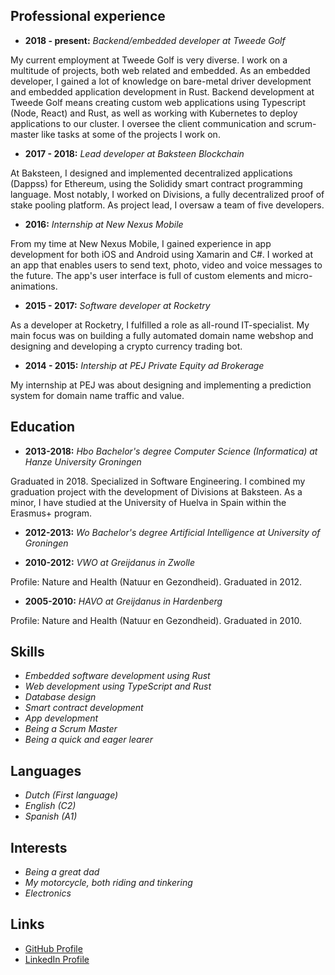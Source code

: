 ## Professional experience

 - **2018 - present:** *Backend/embedded developer at Tweede Golf*
 
 My current employment at Tweede Golf is very diverse. I work on a multitude of projects, both web related and embedded. As an embedded developer, I gained a lot of knowledge on bare-metal driver development and embedded application development in Rust. Backend development at Tweede Golf means creating custom web applications using Typescript (Node, React) and Rust, as well as working with Kubernetes to deploy applications to our cluster. I oversee the client communication and scrum-master like tasks at some of the projects I work on.

 - **2017 - 2018:** *Lead developer at Baksteen Blockchain*
 
 At Baksteen, I designed and implemented decentralized applications (Dappss) for Ethereum, using the Solididy smart contract programming language. Most notably, I worked on Divisions, a fully decentralized proof of stake pooling platform. As project lead, I oversaw a team of five developers.

 - **2016:** *Internship at New Nexus Mobile*
 
 From my time at New Nexus Mobile, I gained experience in app development for both iOS and Android using Xamarin and C#. I worked at an app that enables users to send text, photo, video and voice messages to the future. The app's user interface is full of custom elements and micro-animations.

 - **2015 - 2017:** *Software developer at Rocketry*
 
 As a developer at Rocketry, I fulfilled a role as all-round IT-specialist. My main focus was on building a fully automated domain name webshop and designing and developing a crypto currency trading bot.

 - **2014 - 2015:** *Intership at PEJ Private Equity ad Brokerage*
 
 My internship at PEJ was about designing and implementing a prediction system for domain name traffic and value.

## Education

 - **2013-2018:** *Hbo Bachelor's degree Computer Science (Informatica) at Hanze University Groningen*
 
 Graduated in 2018. Specialized in Software Engineering. I combined my graduation project with the development of Divisions at Baksteen. As a minor, I have studied at the University of Huelva in Spain within the Erasmus+ program. 

 - **2012-2013:** *Wo Bachelor's degree Artificial Intelligence at University of Groningen*

 - **2010-2012:** *VWO at Greijdanus in Zwolle*

 Profile: Nature and Health (Natuur en Gezondheid). Graduated in 2012.

 - **2005-2010:** *HAVO at Greijdanus in Hardenberg*

 Profile: Nature and Health (Natuur en Gezondheid). Graduated in 2010.

## Skills
 - *Embedded software development using Rust*
 - *Web development using TypeScript and Rust*
 - *Database design*
 - *Smart contract development*
 - *App development*
 - *Being a Scrum Master*
 - *Being a quick and eager learer*

## Languages
 - *Dutch (First language)*
 - *English (C2)*
 - *Spanish (A1)*

## Interests
 - *Being a great dad*
 - *My motorcycle, both riding and tinkering*
 - *Electronics*

## Links
 - [GitHub Profile](https://github.com/hdoordt)
 - [LinkedIn Profile](https://www.linkedin.com/in/hdoordt/)
